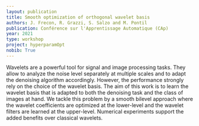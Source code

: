 ```yaml
---
layout: publication
title: Smooth optimization of orthogonal wavelet basis
authors: J. Frecon, R. Grazzi, S. Salzo and M. Pontil
publication: Conférence sur l'Apprentissage Automatique (CAp)
year: 2021
type: workshop
project: hyperparamOpt
nobib: True
---
```


Wavelets are a powerful tool for signal and image processing tasks. They allow to analyze the noise level separately at multiple scales and to adapt the denoising algorithm accordingly. However, the performance strongly rely on the choice of the wavelet basis. The aim of this work is to learn the wavelet basis that is adapted to both the denoising task and the class of images at hand. We tackle this problem by a smooth bilevel approach where the wavelet coefficients are optimized at the lower-level and the wavelet filters are learned at the upper-level. Numerical experiments support the added benefits over classical wavelets.
